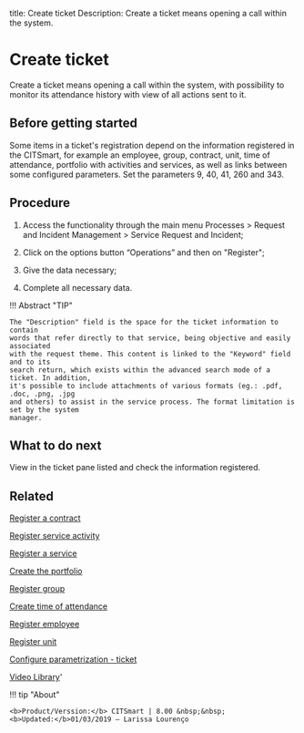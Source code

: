 title:  Create ticket
Description: Create a ticket means opening a call within the system.

# Create ticket

Create a ticket means opening a call within the system, with possibility to monitor its attendance history with view of all actions sent to it.

Before getting started
--------------------------

Some items in a ticket's registration depend on the information registered in
the CITSmart, for example an employee, group, contract, unit, time of
attendance, portfolio with activities and services, as well as links between
some configured parameters. Set the parameters 9, 40, 41, 260 and 343.

Procedure
-------------

1.  Access the functionality through the main menu Processes \> Request and
    Incident Management \> Service Request and Incident;

2.  Click on the options button “Operations” and then on "Register";

3.  Give the data necessary;

4.  Complete all necessary data.

!!! Abstract "TIP"

    The "Description" field is the space for the ticket information to contain 
    words that refer directly to that service, being objective and easily associated 
    with the request theme. This content is linked to the "Keyword" field and to its 
    search return, which exists within the advanced search mode of a ticket. In addition, 
    it's possible to include attachments of various formats (eg.: .pdf, .doc, .png, .jpg 
    and others) to assist in the service process. The format limitation is set by the system 
    manager.

What to do next
-------------------

View in the ticket pane listed and check the information registered.

Related
-----------

[Register a contract](/en-us/citsmart-platform-8/additional-features/contract-management/use/register-contract.html)

[Register service activity](/en-us/citsmart-platform-8/processes/portfolio-and-catalog/use/register-service-activity.html)

[Register a service](/en-us/citsmart-platform-8/processes/portfolio-and-catalog/use/register-a-service.html)

[Create the portfolio](/en-us/citsmart-platform-8/processes/portfolio-and-catalog/use/create-the-portfolio.html)

[Register group](/en-us/citsmart-platform-8/initial-settings/access-settings/user/register-groups.html)

[Create time of attendance](/en-us/citsmart-platform-8/processes/service-level/configuration/create-time-attendance.html)

[Register employee](/en-us/citsmart-platform-8/initial-settings/access-settings/user/register-employee.html)

[Register unit](/en-us/citsmart-platform-8/platform-administration/region-and-language/register-unit.html)

[Configure parametrization - ticket](/en-us/citsmart-platform-8/platform-administration/parameters-list/configure-parametrization-ticket.html)

<i class='fa fa-youtube-play  fa-2x' style='color:#97ce17;vertical-align: middle;'> </i> [Video Library](https://www.youtube.com/playlist?list=PLB5qK2uzf2RNrJnhiXj3dbmgsm9-quhfz)'

!!! tip "About"

    <b>Product/Verssion:</b> CITSmart | 8.00 &nbsp;&nbsp;
    <b>Updated:</b>01/03/2019 – Larissa Lourenço

